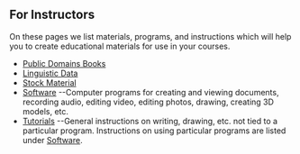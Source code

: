 ## For Instructors

On these pages we list materials, programs, and instructions which will
help you to create educational materials for use in your courses.

* [Public Domains Books](public-domain-books.md)
* [Linguistic Data](linguistic-data.md)
* [Stock Material](stock-material.md)
* [Software](software.md)
	--Computer programs for creating and viewing documents, recording audio,
	editing video, editing photos, drawing, creating 3D models, etc.
* [Tutorials](tutorials.md)
	--General instructions on writing, drawing, etc. not tied to a particular
	program. Instructions on using particular programs are listed under
	[Software](software.md).
